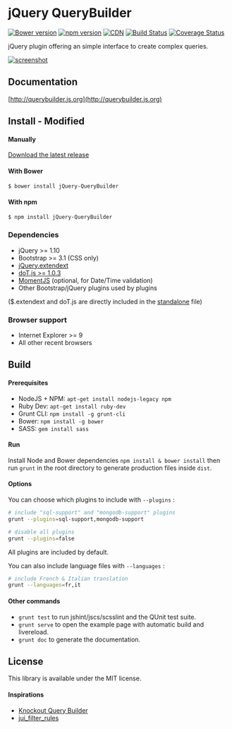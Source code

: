 # jQuery QueryBuilder

[![Bower version](https://img.shields.io/bower/v/jQuery-QueryBuilder.svg?style=flat-square)](http://querybuilder.js.org)
[![npm version](https://img.shields.io/npm/v/jQuery-QueryBuilder.svg?style=flat-square)](https://www.npmjs.com/package/jQuery-QueryBuilder)
[![CDN](https://img.shields.io/badge/cdn-jsdelivr-%23EB4C36.svg?style=flat-square)](http://www.jsdelivr.com/projects/jquery.query-builder)
[![Build Status](https://img.shields.io/travis/mistic100/jQuery-QueryBuilder.svg?style=flat-square)](https://travis-ci.org/mistic100/jQuery-QueryBuilder)
[![Coverage Status](https://img.shields.io/coveralls/mistic100/jQuery-QueryBuilder/master.svg?style=flat-square)](https://coveralls.io/r/mistic100/jQuery-QueryBuilder)

jQuery plugin offering an simple interface to create complex queries.

[![screenshot](https://raw.githubusercontent.com/mistic100/jQuery-QueryBuilder/master/examples/screenshot.png)](http://querybuilder.js.org)



## Documentation
[http://querybuilder.js.org](http://querybuilder.js.org)



## Install - Modified

#### Manually

[Download the latest release](https://github.com/mistic100/jQuery-QueryBuilder/releases)

#### With Bower

```bash
$ bower install jQuery-QueryBuilder
```

#### With npm

```bash
$ npm install jQuery-QueryBuilder
```

### Dependencies
 * jQuery >= 1.10
 * Bootstrap >= 3.1 (CSS only)
 * [jQuery.extendext](https://github.com/mistic100/jQuery.extendext)
 * [doT.js >= 1.0.3](http://olado.github.io/doT)
 * [MomentJS](http://momentjs.com) (optional, for Date/Time validation)
 * Other Bootstrap/jQuery plugins used by plugins

($.extendext and doT.js are directly included in the [standalone](https://github.com/mistic100/jQuery-QueryBuilder/blob/master/dist/js/query-builder.standalone.js) file)

### Browser support
 * Internet Explorer >= 9
 * All other recent browsers



## Build

#### Prerequisites

 * NodeJS + NPM: `apt-get install nodejs-legacy npm`
 * Ruby Dev: `apt-get install ruby-dev`
 * Grunt CLI: `npm install -g grunt-cli`
 * Bower: `npm install -g bower`
 * SASS: `gem install sass`

#### Run

Install Node and Bower dependencies `npm install & bower install` then run `grunt` in the root directory to generate production files inside `dist`.

#### Options

You can choose which plugins to include with `--plugins` :
```bash
# include "sql-support" and "mongodb-support" plugins
grunt --plugins=sql-support,mongodb-support

# disable all plugins
grunt --plugins=false
```
All plugins are included by default.

You can also include language files with `--languages` :
```bash
# include French & Italian translation
grunt --languages=fr,it
```

#### Other commands

 * `grunt test` to run jshint/jscs/scsslint and the QUnit test suite.
 * `grunt serve` to open the example page with automatic build and livereload.
 * `grunt doc` to generate the documentation.



## License
This library is available under the MIT license.

#### Inspirations
 * [Knockout Query Builder](http://kindohm.github.io/knockout-query-builder/)
 * [jui_filter_rules](http://www.pontikis.net/labs/jui_filter_rules/)
